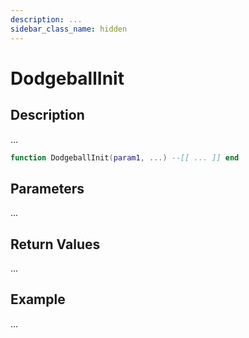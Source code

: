 ```yaml
---
description: ...
sidebar_class_name: hidden
---
```


# DodgeballInit

## Description

...

```lua
function DodgeballInit(param1, ...) --[[ ... ]] end
```

## Parameters

...

## Return Values

...

## Example

...

